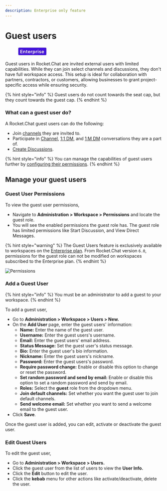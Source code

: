 ```yaml
---
description: Enterprise only feature
---
```


# Guest users

<figure><img src="../../../.gitbook/assets/2021-06-10_22-31-38 (3) (3) (3) (3) (3) (3) (3) (3) (3) (2) (3) (1) (1) (1) (1) (2) (1) (1) (1) (1) (1) (1) (4) (1) (1) (1) (1) (1) (1) (1) (34).jpg" alt=""><figcaption></figcaption></figure>

Guest users in Rocket.Chat are invited external users with limited capabilities. While they can join select channels and discussions, they don't have full workspace access. This setup is ideal for collaboration with partners, contractors, or customers, allowing businesses to grant project-specific access while ensuring security.

{% hint style="info" %}
Guest users do not count towards the seat cap, but they count towards the guest cap.
{% endhint %}

### What can a guest user do?

A Rocket.Chat guest users can do the following:

* Join [channels](../../user-guides/rooms/channels/) they are invited to.
* Participate in [Channel](../../user-guides/rooms/channels/), [1:1 DM](../../user-guides/rooms/direct-messages/#types-of-direct-messages), and [1:M DM](../../user-guides/rooms/direct-messages/#types-of-direct-messages) conversations they are a part of.
* [Create Discussions](../../user-guides/rooms/discussions/create-a-new-discussion.md).

{% hint style="info" %}
You can manage the capabilities of guest users further by [configuring their permissions](guest-users.md#guest-access-permissions).
{% endhint %}

## Manage your guest users

### **Guest User Permissions**

To view the guest user permissions,

* Navigate to **Administration > Workspace > Permissions** and locate the guest role.&#x20;
* You will see the enabled permissions the guest role has. The guest role has limited permissions like Start Discussion, and View Direct Messages.&#x20;

{% hint style="warning" %}
The Guest Users feature is exclusively available to workspaces on the [Enterprise plan](../../../readme/our-plans.md#enterprise-plan). From Rocket.Chat version `6.0`, permissions for the guest role can not be modified on workspaces subscribed to the Enterprise plan.
{% endhint %}

![Permissions](../../../.gitbook/assets/GuestUser\_Permissions.png)

### Add a Guest User

{% hint style="info" %}
You must be an administrator to add a guest to your  workspace.
{% endhint %}

To add a guest user,&#x20;

* Go to **Administration > Workspace > Users > New.**
* On the **Add User** page, enter the guest users' information:
  * **Name:** Enter the name of the guest user.
  * **Username:** Enter the guest users's username.
  * **Email:** Enter the guest users' email address.
  * **Status Message:** Set the guest user's status message.
  * **Bio:** Enter the guest user's bio information.
  * **Nickname:** Enter the guest users's nickname.
  * **Password:** Enter the guest users's password.
  * **Require password change:** Enable or disable this option to change or reset the password.
  * **Set random password and send by email:** Enable or disable this option to set a random password and send by email.
  * **Roles:** Select the **guest** role from the dropdown menu.
  * **Join default channels:** Set whether you want the guest user to join default channels.
  * **Send welcome email:** Set whether you want to send a welcome email to the guest user.
* Click **Save**.

Once the guest user is added, you can edit, activate or deactivate the guest user.

### Edit Guest Users

To edit the guest user,

* Go to **Administration > Workspace > Users.**
* Click the guest user from the list of users to view the **User Info.**
* Click the **Edit** button to edit the user.
* Click the **kebab** menu for other actions like activate/deactivate, delete the user.
